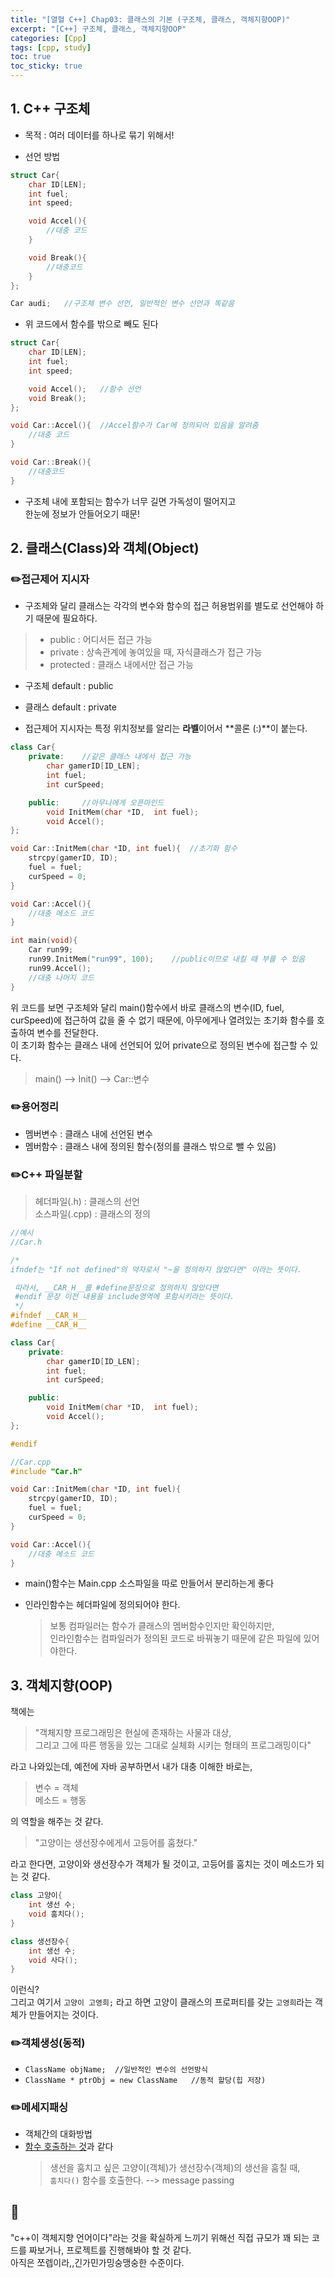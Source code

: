 ```yaml
---
title: "[열혈 C++] Chap03: 클래스의 기본 (구조체, 클래스, 객체지향OOP)"
excerpt: "[C++] 구조체, 클래스, 객체지향OOP"
categories: [Cpp]
tags: [cpp, study]
toc: true
toc_sticky: true
---
```

## 1. C++ 구조체

+ 목적 : 여러 데이터를 하나로 묶기 위해서!

+ 선언 방법  

```cpp
struct Car{
    char ID[LEN];
    int fuel;
    int speed;

    void Accel(){
        //대충 코드
    }

    void Break(){
        //대충코드
    }
};

Car audi;   //구조체 변수 선언, 일반적인 변수 선언과 똑같음
```  

+ 위 코드에서 함수를 밖으로 빼도 된다  
  
```cpp
struct Car{
    char ID[LEN];
    int fuel;
    int speed;

    void Accel();   //함수 선언
    void Break();
};

void Car::Accel(){  //Accel함수가 Car에 정의되어 있음을 알려줌
    //대충 코드
}

void Car::Break(){
    //대충코드
}
```  

+ 구조체 내에 포함되는 함수가 너무 길면 가독성이 떨어지고  
한눈에 정보가 안들어오기 때문!

## 2. 클래스(Class)와 객체(Object)

### ✏️접근제어 지시자

+ 구조체와 달리 클래스는 각각의 변수와 함수의 접근 허용범위를 별도로 선언해야 하기 때문에 필요하다.  

>  - public  : 어디서든 접근 가능 
>  - private : 상속관계에 놓여있을 때, 자식클래스가 접근 가능
>  - protected : 클래스 내에서만 접근 가능  


+ 구조체 default : public
+ 클래스 default : private  

+ 접근제어 지시자는 특정 위치정보를 알리는 **라벨**이어서 **콜론 (:)**이 붙는다.  

```cpp
class Car{
    private:    //같은 클래스 내에서 접근 가능
        char gamerID[ID_LEN];
        int fuel;
        int curSpeed;

    public:     //아무나에게 오픈마인드
        void InitMem(char *ID,  int fuel);
        void Accel(); 
};

void Car::InitMem(char *ID, int fuel){  //초기화 함수
    strcpy(gamerID, ID);
    fuel = fuel;
    curSpeed = 0;
}

void Car::Accel(){
    //대충 메소드 코드
}

int main(void){
    Car run99;  
    run99.InitMem("run99", 100);    //public이므로 내킬 때 부를 수 있음
    run99.Accel();
    //대충 나머지 코드
}
```

 위 코드를 보면 구조체와 달리 main()함수에서 바로 클래스의 변수(ID, fuel, curSpeed)에 접근하여 값을 줄 수 없기 때문에, 아무에게나 열려있는 초기화 함수를 호출하여 변수를 전달한다.  
 이 초기화 함수는 클래스 내에 선언되어 있어 private으로 정의된 변수에 접근할 수 있다. 

 > main() --> Init() --> Car::변수


### ✏️용어정리

+ 멤버변수 : 클래스 내에 선언된 변수
+ 멤버함수 : 클래스 내에 정의된 함수(정의를 클래스 밖으로 뺄 수 있음)
  

### ✏️C++ 파일분할

> 헤더파일(.h) : 클래스의 선언  
> 소스파일(.cpp) : 클래스의 정의  

  
```cpp
//예시
//Car.h 

/* 
ifndef는 "If not defined"의 약자로서 "~을 정의하지 않았다면" 이라는 뜻이다.

 따라서, __CAR_H__를 #define문장으로 정의하지 않았다면 
 #endif 문장 이전 내용을 include영역에 포함시키라는 뜻이다.
 */
#ifndef __CAR_H__
#define __CAR_H__

class Car{
    private:    
        char gamerID[ID_LEN];
        int fuel;
        int curSpeed;

    public:  
        void InitMem(char *ID,  int fuel);
        void Accel(); 
};

#endif
```  
```cpp
//Car.cpp
#include "Car.h"

void Car::InitMem(char *ID, int fuel){  
    strcpy(gamerID, ID);
    fuel = fuel;
    curSpeed = 0;
}

void Car::Accel(){
    //대충 메소드 코드
}
```

+ main()함수는 Main.cpp 소스파일을 따로 만들어서 분리하는게 좋다

+ 인라인함수는 헤더파일에 정의되어야 한다.  
  > 보통 컴파일러는 함수가 클래스의 멤버함수인지만 확인하지만,  
  > 인라인함수는 컴파일러가 정의된 코드로 바꿔놓기 때문에 같은 파일에 있어야한다.  


## 3. 객체지향(OOP)

책에는
> "객체지향 프로그래밍은 현실에 존재하는 사물과 대상,  
> 그리고 그에 따른 행동을 있는 그대로 실체화 시키는 형태의 프로그래밍이다"  

라고 나와있는데, 예전에 자바 공부하면서 내가 대충 이해한 바로는,   
> 변수 = 객체  
> 메소드 = 행동  

의 역할을 해주는 것 같다.

> "고양이는 생선장수에게서 고등어를 훔쳤다."  

라고 한다면, 고양이와 생선장수가 객체가 될 것이고, 고등어를 훔치는 것이 메소드가 되는 것 같다.  

```cpp
class 고양이{
    int 생선 수;
    void 훔치다();
}

class 생선장수{
    int 생선 수;
    void 사다();
}
```
이런식?  
그리고 여기서 `고양이 고영희;` 라고 하면 고양이 클래스의 프로퍼티를 갖는 `고영희`라는 객체가 만들어지는 것이다.  


### ✏️객체생성(동적)

+ `ClassName objName;  //일반적인 변수의 선언방식`  
+ `ClassName * ptrObj = new ClassName   //동적 할당(힙 저장)`  
  

### ✏️메세지패싱

+ 객체간의 대화방법  
+ <u>함수 호출하는 것</u>과 같다
  > 생선을 훔치고 싶은 고양이(객체)가 생선장수(객체)의 생선을 훔칠 때,  
  > `훔치다()` 함수를 호출한다. --> message passing  


## 🤔
"c++이 객체지향 언어이다"라는 것을 확실하게 느끼기 위해선 직접 규모가 꽤 되는 코드를 짜보거나, 
프로젝트를 진행해봐야 할 것 같다.  
아직은 쪼렙이라,,긴가민가밍숭맹숭한 수준이다.